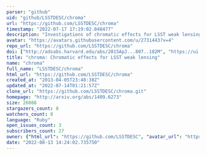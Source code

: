 ```yaml
---
parser: "github"
uid: "github/LSSTDESC/chroma"
url: "https://github.com/LSSTDESC/chroma"
timestamp: "2022-07-17 17:19:02.848477"
description: "Investigations of chromatic effects for LSST weak lensing, as documented here: https://LSSTDESC.github.io/chroma/ and here:"
avatar: "https://avatars.githubusercontent.com/u/2731443?v=4"
repo_url: "https://github.com/LSSTDESC/chroma"
doi: ["http://adsabs.harvard.edu/abs/2015ApJ...807..182M", "https://ui.adsabs.harvard.edu/abs/2018ascl.soft04007M/abstract"]
title: "chroma: Chromatic effects for LSST weak lensing"
name: "chroma"
full_name: "LSSTDESC/chroma"
html_url: "https://github.com/LSSTDESC/chroma"
created_at: "2013-04-05T23:48:38Z"
updated_at: "2022-07-14T01:21:57Z"
clone_url: "https://github.com/LSSTDESC/chroma.git"
homepage: "http://arxiv.org/abs/1409.6273"
size: 26088
stargazers_count: 8
watchers_count: 8
language: "Ruby"
open_issues_count: 3
subscribers_count: 27
owner: {"html_url": "https://github.com/LSSTDESC", "avatar_url": "https://avatars.githubusercontent.com/u/2731443?v=4", "login": "LSSTDESC", "type": "Organization"}
date: "2022-08-13 14:24:02.735750"
---
```


